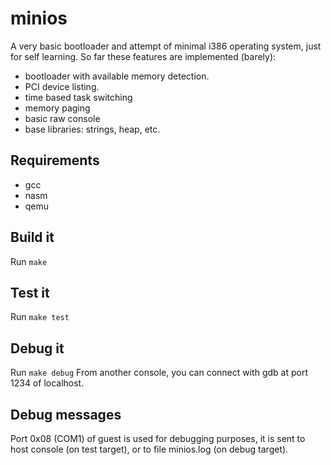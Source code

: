 # minios
A very basic bootloader and attempt of minimal i386 operating system, just for self learning.
So far these features are implemented (barely):
* bootloader with available memory detection.
* PCI device listing.
* time based task switching
* memory paging
* basic raw console
* base libraries: strings, heap, etc.

## Requirements
* gcc
* nasm
* qemu

## Build it
Run ```make```

## Test it
Run ```make test```

## Debug it
Run ```make debug```
From another console, you can connect with gdb at port 1234 of localhost.

## Debug messages
Port 0x08 (COM1) of guest is used for debugging purposes, it is sent to host console (on test target), or to file minios.log (on debug target).
